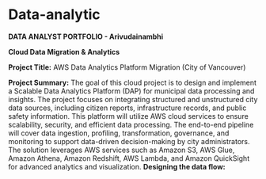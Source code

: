 # Data-analytic
**DATA ANALYST PORTFOLIO - Arivudainambhi**

**Cloud Data Migration & Analytics** 

**Project Title:** AWS Data Analytics Platform Migration (City of Vancouver) 

**Project Summary:** The goal of this cloud project is to design and implement a Scalable Data Analytics Platform (DAP) for municipal data processing and insights. The project focuses on integrating structured and unstructured city data sources, including citizen reports, infrastructure records, and public safety information. This platform will utilize AWS cloud services to ensure scalability, security, and efficient data processing. The end-to-end pipeline will cover data ingestion, profiling, transformation, governance, and monitoring to support data-driven decision-making by city administrators. 
The solution leverages AWS services such as Amazon S3, AWS Glue, Amazon Athena, Amazon Redshift, AWS Lambda, and Amazon QuickSight for advanced analytics and visualization. 
  **Designing the data flow:** 
